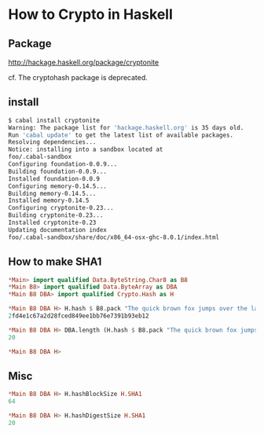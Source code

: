 # How to Crypto in Haskell 

## Package

http://hackage.haskell.org/package/cryptonite

cf. The cryptohash package is deprecated.


## install

```sh
$ cabal install cryptonite
Warning: The package list for 'hackage.haskell.org' is 35 days old.
Run 'cabal update' to get the latest list of available packages.
Resolving dependencies...
Notice: installing into a sandbox located at
foo/.cabal-sandbox
Configuring foundation-0.0.9...
Building foundation-0.0.9...
Installed foundation-0.0.9
Configuring memory-0.14.5...
Building memory-0.14.5...
Installed memory-0.14.5
Configuring cryptonite-0.23...
Building cryptonite-0.23...
Installed cryptonite-0.23
Updating documentation index
foo/.cabal-sandbox/share/doc/x86_64-osx-ghc-8.0.1/index.html
```

## How to make SHA1 

```haskell
*Main> import qualified Data.ByteString.Char8 as B8
*Main B8> import qualified Data.ByteArray as DBA
*Main B8 DBA> import qualified Crypto.Hash as H

*Main B8 DBA H> H.hash $ B8.pack "The quick brown fox jumps over the lazy dog" :: H.Digest H.SHA1
2fd4e1c67a2d28fced849ee1bb76e7391b93eb12

*Main B8 DBA H> DBA.length (H.hash $ B8.pack "The quick brown fox jumps over the lazy dog" :: H.Digest H.SHA1)
20

*Main B8 DBA H>
```

## Misc

```haskell
*Main B8 DBA H> H.hashBlockSize H.SHA1
64

*Main B8 DBA H> H.hashDigestSize H.SHA1
20
```


